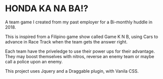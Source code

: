 # HONDA KA NA BA!?
A team game I created from my past employer for a Bi-monthly huddle in 2018.

This is inspired from a Filipino game show called Game K N B, using Cars to advance in Race Track when the team gets the answer right. 

Each team have the priveledge to use their power ups for their advantage. They may boost themselves with nitros, reverse an enemy team or maybe call a police upon an enemy.

This project uses Jquery and a Draggable plugin, with Vanila CSS. 


